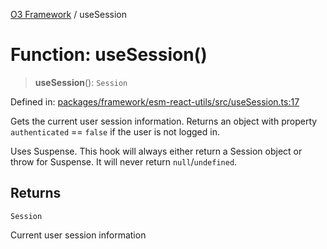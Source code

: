 [O3 Framework](../API.md) / useSession

# Function: useSession()

> **useSession**(): `Session`

Defined in: [packages/framework/esm-react-utils/src/useSession.ts:17](https://github.com/openmrs/openmrs-esm-core/blob/85cde3ce59cd3d29230c98040a3f53525e808725/packages/framework/esm-react-utils/src/useSession.ts#L17)

Gets the current user session information. Returns an object with
property `authenticated` == `false` if the user is not logged in.

Uses Suspense. This hook will always either return a Session object
or throw for Suspense. It will never return `null`/`undefined`.

## Returns

`Session`

Current user session information

